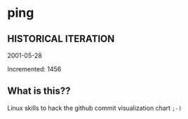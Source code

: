 # ping

## HISTORICAL ITERATION
2001-05-28

Incremented: 1456

## What is this?? 
Linux skills to hack the github commit visualization chart `;-)`
